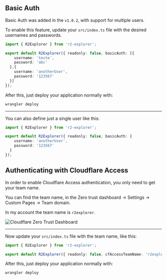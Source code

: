 ## Basic Auth

Basic Auth was added in the `v1.0.2`, with support for multiple users.

To enable this feature, update your `src/index.ts` file with the desired usernames and passwords.

```ts:src/index.ts
import { R2Explorer } from 'r2-explorer';

export default R2Explorer({ readonly: false, basicAuth: [{
    username: 'teste',
    password: 'abc'
  },{
    username: 'anotherUser',
    password: '123567'
  }]
});
```

After this, just deploy your application normally with:

```bash
wrangler deploy
```

---

You can also define just a single user like this:

```ts:src/index.ts
import { R2Explorer } from 'r2-explorer';

export default R2Explorer({ readonly: false, basicAuth: {
    username: 'anotherUser',
    password: '123567'
  }
});
```


## Authenticating with Cloudflare Access

In order to enable Cloudflare Access authentication, you only need to get your team name.

You can find the team name, in the Zero trust dashboard -> Settings -> Custom Pages -> Team domain.

In my account the team name is `r2explorer`.

![Cloudflare Zero Trust Dashboard](/assets/cloudflare-access.png)

---

Now update your `src/index.ts` file with the team name, like this:

```ts:src/index.ts
import { R2Explorer } from 'r2-explorer';

export default R2Explorer({ readonly: false, cfAccessTeamName: 'r2explorer' });
```

After this, just deploy your application normally with:

```bash
wrangler deploy
```
